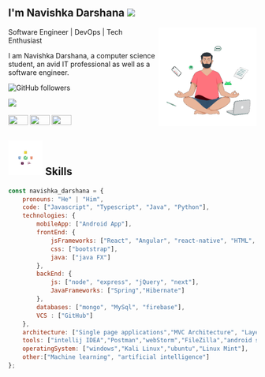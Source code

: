 <h2>I'm Navishka Darshana <img src="https://media.giphy.com/media/WUlplcMpOCEmTGBtBW/giphy.gif" width="50"></h2>
<img align='right' src="https://raw.githubusercontent.com/navishkadarshana/navishkadarshana/main/animation_500_l4ld57sp.gif" width="200">
<p>Software Engineer | DevOps | Tech Enthusiast</p>

<p>I am Navishka Darshana, a computer science student, an avid IT professional as well as a software engineer.</p>


<!-- [![Twitter Follow](https://img.shields.io/twitter/follow/Navishka155?label=Follow)](https://twitter.com/intent/follow?screen_name=Navishka155) -->
![GitHub followers](https://img.shields.io/github/followers/navishkadarshana?label=Follow&style=social)
<!-- [![website](https://img.shields.io/badge/Website-46a2f1.svg?&style=flat-square&logo=Google-Chrome&logoColor=white&link=https://navishkadarshana.000webhostapp.com/)](https://navishkadarshana.000webhostapp.com/) -->
![](https://visitor-badge.glitch.me/badge?page_id=navishkadarshana.navishkadarshana)



<p align="left">
<a href="https://www.linkedin.com/in/navishka-darshana-975215195/" target="blank"><img  src="https://cdn.jsdelivr.net/npm/simple-icons@3.0.1/icons/linkedin.svg" height="20" width="40" /></a>
<a href="https://www.hackerrank.com/navishkadarshana?hr_r=1" target="blank"><img  src="https://cdn.jsdelivr.net/npm/simple-icons@3.0.1/icons/hackerrank.svg" height="20" width="40" /></a>
<a href="https://www.youtube.com/c/NavishkaDarshana" target="blank"><img src="https://cdn.jsdelivr.net/npm/simple-icons@3.0.1/icons/youtube.svg" height="20" width="40" /></a>
</p>


## <img src="https://raw.githubusercontent.com/navishkadarshana/navishkadarshana/main/animation_500_l4legr2d.gif" width="70"> Skills  

```javascript
const navishka_darshana = {
    pronouns: "He" | "Him",
    code: ["Javascript", "Typescript", "Java", "Python"],
    technologies: {
        mobileApp: ["Android App"],
        frontEnd: {
            jsFrameworks: ["React", "Angular", "react-native", "HTML", "css"],
            css: ["bootstrap"],
            java: ["java FX"]
        },
        backEnd: {
            js: ["node", "express", "jQuery", "next"],
            JavaFrameworks: ["Spring","Hibernate"]
        },
        databases: ["mongo", "MySql", "firebase"],
        VCS : ["GitHub"]
    },
    architecture: ["Single page applications","MVC Architecture", "Layerd Architecture","client server architecture"],
    tools: ["intellij IDEA","Postman","webStorm","FileZilla","android studio", "adobeXD","vs code","photoshop","netbeans","eclips", "dataGrip", "pyCharm"],
    operatingSystem: ["windows","Kali Linux","ubuntu","Linux Mint"],
    other:["Machine learning", "artificial intelligence"]
};
```
